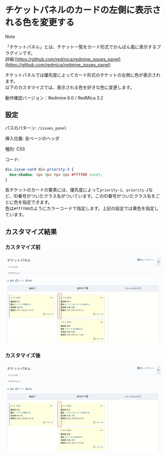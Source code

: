# チケットパネルのカードの左側に表示される色を変更する

> [!Note]  
> 「チケットパネル」とは、チケット一覧をカード形式でかんばん風に表示するプラグインです。  
> 詳細:[https://github.com/redmica/redmine_issues_panel](https://github.com/redmica/redmine_issues_panel)

チケットパネルでは優先度によってカード形式のチケットの左側に色が表示されます。  
以下のカスタマイズでは、表示される色を好きな色に変更します。

動作確認バージョン：Redmine 6.0 / RedMica 3.2


## 設定

パスのパターン: `/issues_panel`

挿入位置: 全ページのヘッダ

種別: CSS

コード:

~~~ css
div.issue-card div.priority-3 {
  box-shadow: 4px 0px 0px 0px #ffff00 inset;
}
~~~

各チケットのカードの要素には、優先度によって`priority-1`、`priority-2`など、ID番号がついたクラス名がついています。このID番号がついたクラス名をごとに色を指定できます。  
色は`#ffff00`のようにカラーコードで指定します。上記の設定では黄色を指定しています。


## カスタマイズ結果

### カスタマイズ前

![](before.png)

### カスタマイズ後

![](after.png)